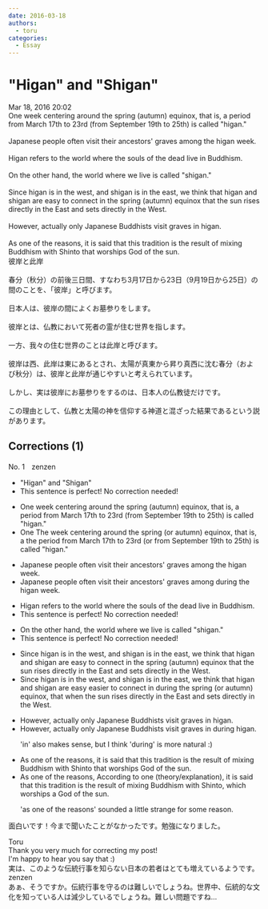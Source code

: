 ```yaml
---
date: 2016-03-18
authors:
  - toru
categories:
  - Essay
---
```


<h1 id="subject_show">"Higan" and "Shigan"</h1>
<div class="date">Mar 18, 2016 20:02</div>
<div id="post"><div id="body_show_ori">
One week centering around the spring (autumn) equinox, that is, a period from March 17th to 23rd (from September 19th to 25th) is called "higan."<br/><br/>Japanese people often visit their ancestors' graves among the higan week.<br/><br/>Higan refers to the world where the souls of the dead live in Buddhism.<br/><br/>On the other hand, the world where we live is called "shigan."<br/><br/>Since higan is in the west, and shigan is in the east, we think that higan and shigan are easy to connect in the spring (autumn) equinox that the sun rises directly in the East and sets directly in the West.<br/><br/>However, actually only Japanese Buddhists visit graves in higan.<br/><br/>As one of the reasons, it is said that this tradition is the result of mixing Buddhism with Shinto that worships God of the sun.
</div></div>

<!-- more -->

<div id="post_ja"><div id="body_show_mo">
彼岸と此岸<br/><br/>春分（秋分）の前後三日間、すなわち3月17日から23日（9月19日から25日）の間のことを、「彼岸」と呼びます。<br/><br/>日本人は、彼岸の間によくお墓参りをします。<br/><br/>彼岸とは、仏教において死者の霊が住む世界を指します。<br/><br/>一方、我々の住む世界のことは此岸と呼びます。<br/><br/>彼岸は西、此岸は東にあるとされ、太陽が真東から昇り真西に沈む春分（および秋分）は、彼岸と此岸が通じやすいと考えられています。<br/><br/>しかし、実は彼岸にお墓参りをするのは、日本人の仏教徒だけです。<br/><br/>この理由として、仏教と太陽の神を信仰する神道と混ざった結果であるという説があります。
</div></div>

## Corrections (1)
<div id="block"><div class="first_name"> No. 1　<span class="just_name">zenzen</span></div><div id="block2">
<ul class="correction_field">
<li class="incorrect">"Higan" and "Shigan"</li>
<li class="corrected perfect">This sentence is perfect! No correction needed!</li>
</ul>
<ul class="correction_field">
<li class="incorrect">One week centering around the spring (autumn) equinox, that is, a period from March 17th to 23rd (from September 19th to 25th) is called "higan."</li>
<li class="corrected correct">
<span class="sline">One</span> <span class="f_blue">The </span>week centering around the spring (<span class="f_blue">or </span>autumn) equinox, that is, <span class="sline">a</span> <span class="f_blue">the </span>period from March 17th to 23rd (<span class="f_blue">or </span>from September 19th to 25th) is called "higan."
</li>
</ul>
<ul class="correction_field">
<li class="incorrect">Japanese people often visit their ancestors' graves among the higan week.</li>
<li class="corrected correct">
Japanese people often visit their ancestors' graves <span class="sline">among</span> <span class="f_blue">during </span>the higan week.
</li>
</ul>
<ul class="correction_field">
<li class="incorrect">Higan refers to the world where the souls of the dead live in Buddhism.</li>
<li class="corrected perfect">This sentence is perfect! No correction needed!</li>
</ul>
<ul class="correction_field">
<li class="incorrect">On the other hand, the world where we live is called "shigan."</li>
<li class="corrected perfect">This sentence is perfect! No correction needed!</li>
</ul>
<ul class="correction_field">
<li class="incorrect">Since higan is in the west, and shigan is in the east, we think that higan and shigan are easy to connect in the spring (autumn) equinox that the sun rises directly in the East and sets directly in the West.</li>
<li class="corrected correct">
Since higan is in the west, and shigan is in the east, we think that higan and shigan are <span class="sline">easy</span> <span class="f_blue">easier </span>to connect <span class="sline">in</span> <span class="f_blue">during </span>the spring (<span class="f_blue">or </span>autumn) equinox<span class="f_blue">,</span> <span class="sline">that</span> <span class="f_blue">when </span>the sun rises directly in the East and sets directly in the West.
</li>
</ul>
<ul class="correction_field">
<li class="incorrect">However, actually only Japanese Buddhists visit graves in higan.</li>
<li class="corrected correct">
However, actually only Japanese Buddhists visit graves <span class="sline">in</span> <span class="f_blue">during </span>higan.
<p class="correction_comment">'in' also makes sense, but I think 'during' is more natural :)</p>
</li>
</ul>
<ul class="correction_field">
<li class="incorrect">As one of the reasons, it is said that this tradition is the result of mixing Buddhism with Shinto that worships God of the sun.</li>
<li class="corrected correct">
<span class="sline">As one of the reasons</span>, <span class="f_blue">According to one (theory/explanation)</span>, it is said that this tradition is the result of mixing Buddhism with Shinto<span class="f_blue">,</span> <span class="f_blue">which</span> worships <span class="f_blue">a </span>God of the sun.
<p class="correction_comment">'as one of the reasons' sounded a little strange for some reason.</p>
</li>
</ul>
<p class="comment_small">
 面白いです！今まで聞いたことがなかったです。勉強になりました。
</p>

</div><div class="name"><span class="just_name">Toru</span><br>
Thank you very much for correcting my post!<br/>I'm happy to hear you say that :)<br/>実は、このような伝統行事を知らない日本の若者はとても増えているようです。
</div>
<div class="name"><span class="just_name">zenzen</span><br>
あぁ、そうですか。伝統行事を守るのは難しいでしょうね。世界中、伝統的な文化を知っている人は減少しているでしょうね。難しい問題ですね...
</div>
</div>
